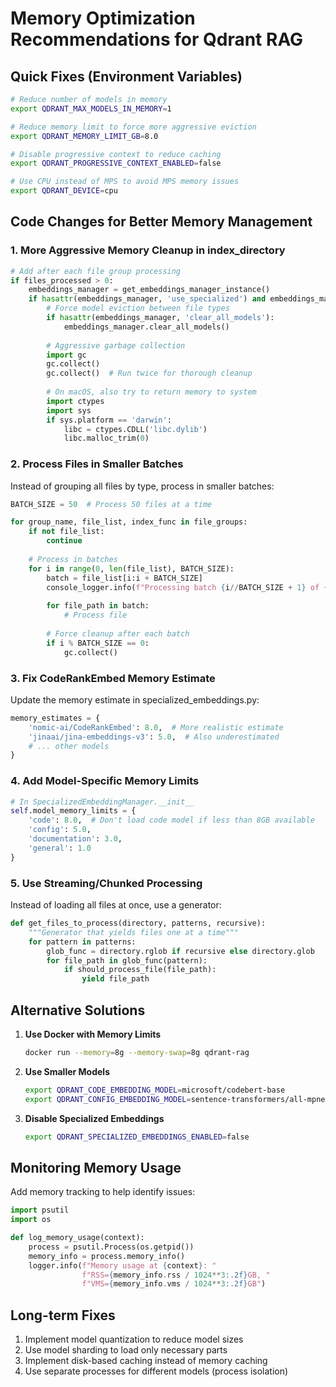 # Memory Optimization Recommendations for Qdrant RAG

## Quick Fixes (Environment Variables)

```bash
# Reduce number of models in memory
export QDRANT_MAX_MODELS_IN_MEMORY=1

# Reduce memory limit to force more aggressive eviction
export QDRANT_MEMORY_LIMIT_GB=8.0

# Disable progressive context to reduce caching
export QDRANT_PROGRESSIVE_CONTEXT_ENABLED=false

# Use CPU instead of MPS to avoid MPS memory issues
export QDRANT_DEVICE=cpu
```

## Code Changes for Better Memory Management

### 1. More Aggressive Memory Cleanup in index_directory

```python
# Add after each file group processing
if files_processed > 0:
    embeddings_manager = get_embeddings_manager_instance()
    if hasattr(embeddings_manager, 'use_specialized') and embeddings_manager.use_specialized:
        # Force model eviction between file types
        if hasattr(embeddings_manager, 'clear_all_models'):
            embeddings_manager.clear_all_models()
        
        # Aggressive garbage collection
        import gc
        gc.collect()
        gc.collect()  # Run twice for thorough cleanup
        
        # On macOS, also try to return memory to system
        import ctypes
        import sys
        if sys.platform == 'darwin':
            libc = ctypes.CDLL('libc.dylib')
            libc.malloc_trim(0)
```

### 2. Process Files in Smaller Batches

Instead of grouping all files by type, process in smaller batches:

```python
BATCH_SIZE = 50  # Process 50 files at a time

for group_name, file_list, index_func in file_groups:
    if not file_list:
        continue
    
    # Process in batches
    for i in range(0, len(file_list), BATCH_SIZE):
        batch = file_list[i:i + BATCH_SIZE]
        console_logger.info(f"Processing batch {i//BATCH_SIZE + 1} of {group_name} files...")
        
        for file_path in batch:
            # Process file
            
        # Force cleanup after each batch
        if i % BATCH_SIZE == 0:
            gc.collect()
```

### 3. Fix CodeRankEmbed Memory Estimate

Update the memory estimate in specialized_embeddings.py:

```python
memory_estimates = {
    'nomic-ai/CodeRankEmbed': 8.0,  # More realistic estimate
    'jinaai/jina-embeddings-v3': 5.0,  # Also underestimated
    # ... other models
}
```

### 4. Add Model-Specific Memory Limits

```python
# In SpecializedEmbeddingManager.__init__
self.model_memory_limits = {
    'code': 8.0,  # Don't load code model if less than 8GB available
    'config': 5.0,
    'documentation': 3.0,
    'general': 1.0
}
```

### 5. Use Streaming/Chunked Processing

Instead of loading all files at once, use a generator:

```python
def get_files_to_process(directory, patterns, recursive):
    """Generator that yields files one at a time"""
    for pattern in patterns:
        glob_func = directory.rglob if recursive else directory.glob
        for file_path in glob_func(pattern):
            if should_process_file(file_path):
                yield file_path
```

## Alternative Solutions

1. **Use Docker with Memory Limits**
   ```bash
   docker run --memory=8g --memory-swap=8g qdrant-rag
   ```

2. **Use Smaller Models**
   ```bash
   export QDRANT_CODE_EMBEDDING_MODEL=microsoft/codebert-base
   export QDRANT_CONFIG_EMBEDDING_MODEL=sentence-transformers/all-mpnet-base-v2
   ```

3. **Disable Specialized Embeddings**
   ```bash
   export QDRANT_SPECIALIZED_EMBEDDINGS_ENABLED=false
   ```

## Monitoring Memory Usage

Add memory tracking to help identify issues:

```python
import psutil
import os

def log_memory_usage(context):
    process = psutil.Process(os.getpid())
    memory_info = process.memory_info()
    logger.info(f"Memory usage at {context}: "
                f"RSS={memory_info.rss / 1024**3:.2f}GB, "
                f"VMS={memory_info.vms / 1024**3:.2f}GB")
```

## Long-term Fixes

1. Implement model quantization to reduce model sizes
2. Use model sharding to load only necessary parts
3. Implement disk-based caching instead of memory caching
4. Use separate processes for different models (process isolation)